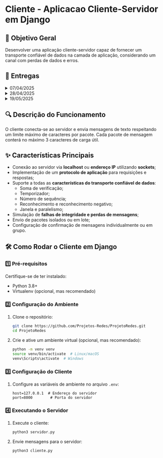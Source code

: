 # Cliente - Aplicacao Cliente-Servidor em Django

## 📌 Objetivo Geral

Desenvolver uma aplicação cliente-servidor capaz de fornecer um transporte confiável de dados na camada de aplicação, considerando um canal com perdas de dados e erros.

## 📅 Entregas

<details>
  <summary>07/04/2025</summary>
  Aplicações cliente e servidor devem se conectar via socket e realizar o handshake inicial (trocando, pelo menos, modo de operação e tamanho máximo).
</details>

<details>
  <summary>28/04/2025</summary>
  Troca de mensagens entre cliente e servidor considerando um canal de comunicação onde erros e perdas não ocorrem.
</details>

<details>
  <summary>19/05/2025</summary>
  Inserção de erros e perdas simulados, bem como a implementação do correto comportamento dos processos.
</details>

## 🔍 Descrição do Funcionamento

O cliente conecta-se ao servidor e envia mensagens de texto respeitando um limite máximo de caracteres por pacote. Cada pacote de mensagem conterá no máximo 3 caracteres de carga útil.

## ✨ Características Principais

- Conexão ao servidor via **localhost** ou **endereço IP** utilizando **sockets**;
- Implementação de um **protocolo de aplicação** para requisições e respostas;
- Suporte a todas as **características do transporte confiável de dados**:
  - Soma de verificação;
  - Temporizador;
  - Número de sequência;
  - Reconhecimento e reconhecimento negativo;
  - Janela e paralelismo;
- Simulação de **falhas de integridade e perdas de mensagens**;
- Envio de pacotes isolados ou em lote;
- Configuração de confirmação de mensagens individualmente ou em grupo.

## 🛠️ Como Rodar o Cliente em Django

### 1️⃣ Pré-requisitos

Certifique-se de ter instalado:

- Python 3.8+
- Virtualenv (opcional, mas recomendado)

### 2️⃣ Configuração do Ambiente

1. Clone o repositório:
   ```sh
   git clone https://github.com/Projetos-Redes/ProjetoRedes.git
   cd ProjetoRedes
   ```
2. Crie e ative um ambiente virtual (opcional, mas recomendado):
   ```sh
   python -m venv venv
   source venv/bin/activate  # Linux/macOS
   venv\Scripts\activate  # Windows
   ```

### 3️⃣ Configuração do Cliente

1. Configure as variáveis de ambiente no arquivo `.env`:
   ```env
   host=127.0.0.1  # Endereço do servidor
   port=8000        # Porta do servidor
   ```

### 4️⃣ Executando o Servidor

1. Execute o cliente:
   ```sh
   python3 servidor.py
   ```
2. Envie mensagens para o servidor:
   ```sh
   python3 cliente.py
   ```
